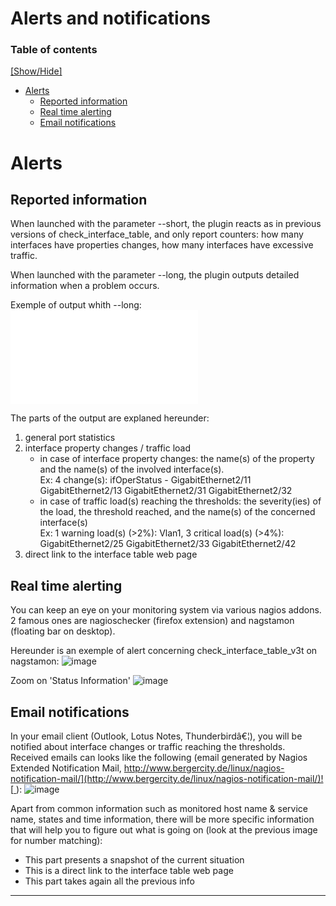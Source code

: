 **Alerts and notifications**
============================

### Table of contents

[\[Show/Hide\]](javascript:toggleToc())

*   [Alerts](#Alerts)
    *   [Reported information](#Reported_information)
    *   [Real time alerting](#Real_time_alerting)
    *   [Email notifications](#Email_notifications)

Alerts
======

Reported information
--------------------

When launched with the parameter --short, the plugin reacts as in previous versions of check\_interface\_table, and only report counters: how many interfaces have properties changes, how many interfaces have excessive traffic.

When launched with the parameter --long, the plugin outputs detailed information when a problem occurs.

Exemple of output whith --long: ![Image](tiki-download_file.php?fileId=7&display)

The parts of the output are explaned hereunder:

1.  general port statistics
2.  interface property changes / traffic load
    *   in case of interface property changes: the name(s) of the property and the name(s) of the involved interface(s).  
        Ex: 4 change(s): ifOperStatus - GigabitEthernet2/11 GigabitEthernet2/13 GigabitEthernet2/31 GigabitEthernet2/32
    *   in case of traffic load(s) reaching the thresholds: the severity(ies) of the load, the threshold reached, and the name(s) of the concerned interface(s)  
        Ex: 1 warning load(s) (>2%): Vlan1, 3 critical load(s) (>4%): GigabitEthernet2/25 GigabitEthernet2/33 GigabitEthernet2/42
3.  direct link to the interface table web page

Real time alerting
------------------

You can keep an eye on your monitoring system via various nagios addons. 2 famous ones are nagioschecker (firefox extension) and nagstamon (floating bar on desktop).

Hereunder is an exemple of alert concerning check\_interface\_table\_v3t on nagstamon: ![image](https://user-images.githubusercontent.com/600025/232099742-589eaca9-8554-4b9e-ae3d-e6137f4b6af6.png)

Zoom on 'Status Information' ![image](https://user-images.githubusercontent.com/600025/232099833-355614f7-cc62-4c94-8bf8-6e2b443f195a.png)


Email notifications
-------------------

In your email client (Outlook, Lotus Notes, Thunderbirdâ€¦), you will be notified about interface changes or traffic reaching the thresholds. Received emails can looks like the following (email generated by Nagios Extended Notification Mail, [http://www.bergercity.de/linux/nagios-notification-mail/](http://www.bergercity.de/linux/nagios-notification-mail/)![ ](img/icons/external_link.gif " ")): ![image](https://user-images.githubusercontent.com/600025/232100002-f6f083ce-b362-4fc7-bd07-f80d821868f2.png)

Apart from common information such as monitored host name & service name, states and time information, there will be more specific information that will help you to figure out what is going on (look at the previous image for number matching):

*   This part presents a snapshot of the current situation
*   This is a direct link to the interface table web page
*   This part takes again all the previous info

* * *
